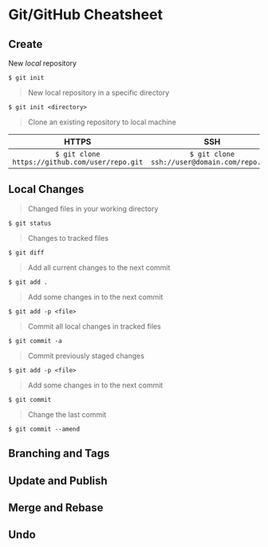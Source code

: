 # Git/GitHub Cheatsheet

## Create

New _local_ repository

`$ git init`


> New local repository in a specific directory

`$ git init <directory>`

> Clone an existing repository to local machine

|HTTPS          |SSH            |
|:-------------:|:-------------:|
|`$ git clone https://github.com/user/repo.git`| `$ git clone ssh://user@domain.com/repo.git` |


## Local Changes

> Changed files in your working directory

`$ git status`


> Changes to tracked files

`$ git diff`


> Add all current changes to the next commit

`$ git add .`


> Add some changes in <file> to the next commit

`$ git add -p <file>`


> Commit all local changes in tracked files

`$ git commit -a`


> Commit previously staged changes

`$ git add -p <file>`


> Add some changes in to the next commit

`$ git commit`


> Change the last commit

`$ git commit --amend`


## Branching and Tags

## Update and Publish

## Merge and Rebase

## Undo
